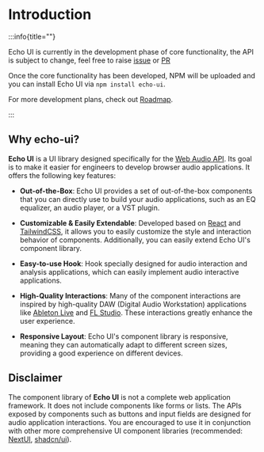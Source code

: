 # Introduction

:::info{title=""}

Echo UI is currently in the development phase of core functionality, the API is subject to change, feel free to raise [issue](https://github.com/codeacme17/echo-ui/issues) or [PR](https://github.com/codeacme17/echo-ui/pulls)

Once the core functionality has been developed, NPM will be uploaded and you can install Echo UI via `npm install echo-ui`.

For more development plans, check out [Roadmap](https://github.com/codeacme17/echo-ui/blob/main/ROADMAP.md).

:::

## Why echo-ui?

**Echo UI** is a UI library designed specifically for the [Web Audio API](https://developer.mozilla.org/en-US/docs/Web/API/Web_Audio_API). Its goal is to make it easier for engineers to develop browser audio applications. It offers the following key features:

- **Out-of-the-Box**: Echo UI provides a set of out-of-the-box components that you can directly use to build your audio applications, such as an EQ equalizer, an audio player, or a VST plugin.

- **Customizable & Easily Extendable**: Developed based on [React](https://react.dev/) and [TailwindCSS](https://tailwindcss.com/), it allows you to easily customize the style and interaction behavior of components. Additionally, you can easily extend Echo UI's component library.

- **Easy-to-use Hook**: Hook specially designed for audio interaction and analysis applications, which can easily implement audio interactive applications.

- **High-Quality Interactions**: Many of the component interactions are inspired by high-quality DAW (Digital Audio Workstation) applications like [Ableton Live](https://www.ableton.com/en/live/) and [FL Studio](https://www.image-line.com/). These interactions greatly enhance the user experience.

- **Responsive Layout**: Echo UI's component library is responsive, meaning they can automatically adapt to different screen sizes, providing a good experience on different devices.

## Disclaimer

The component library of **Echo UI** is not a complete web application framework. It does not include components like forms or lists. The APIs exposed by components such as buttons and input fields are designed for audio application interactions. You are encouraged to use it in conjunction with other more comprehensive UI component libraries (recommended: [NextUI](https://nextui.org/docs/guide/introduction), [shadcn/ui](https://ui.shadcn.com/)).
